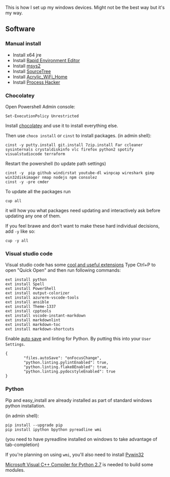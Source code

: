 This is how I set up my windows devices.
Might not be the best way but it's my way.

## Software
### Manual install

* Install x64 jre
* Install [Rapid Environment Editor](http://www.rapidee.com/en/download)
* Install [msys2](https://msys2.github.io/)
* Install [SourceTree](https://www.sourcetreeapp.com/download)
* Install [Acrylic_WiFi_Home](https://www.acrylicwifi.com/en/wlan-software/wlan-scanner-acrylic-wifi-free/)
* Install [Process Hacker](http://processhacker.sourceforge.net/downloads.php)

### Chocolatey 

Open Powershell Admin console:

```
Set-ExecutionPolicy Unrestricted
```

Install [chocolatey](https://chocolatey.org/) and use it to install everything else.

Then use ```choco install``` or ```cinst``` to install packages.
(in admin shell):

```
cinst -y putty.install git.install 7zip.install Far ccleaner sysinternals crystaldiskinfo vlc firefox python2 spotify visualstudiocode terraform
```
Restart the powershell (to update path settings)
```
cinst -y  pip github windirstat youtube-dl winpcap wireshark gimp win32diskimager nmap nodejs npm consolez
cinst -y -pre cmder
```

To update all the packages run 

```
cup all
```
it will how you what packages need updating and interactively ask before updating any one of them.

If you feel brawe and don't want to make these hard individual decisions, add `-y` like so:
```
cup -y all
```
### Visual studio code
Visual studio code has some [cool and useful extensions](https://marketplace.visualstudio.com/vscode)
Type Ctrl+P to open "Quick Open" and then run following commands:

```
ext install python
ext install Spell
ext install PowerShell
ext install output-colorizer
ext install azurerm-vscode-tools
ext install ansible
ext install Theme-1337
ext install cpptools
ext install vscode-instant-markdown
ext install markdownlint
ext install markdown-toc
ext install markdown-shortcuts
```
Enable [auto save](https://code.visualstudio.com/docs/editor/codebasics#_save-auto-save) and linting for Python.
By putting this into your `User Settings`.
```
{
        "files.autoSave": "onFocusChange",
        "python.linting.pylintEnabled": true,
        "python.linting.flake8Enabled": true,
        "python.linting.pydocstyleEnabled": true
}
```

### Python
Pip and easy_install are already installed as part of standard windows python installation.

(in admin shell):
```
pip install --upgrade pip
pip install ipython bpython pyreadline wmi 
```
(you need to have pyreadline installed on windows to take advantage of tab-completion)

If you're planning on using `wmi`, you'll also need to install [Pywin32](http://sourceforge.net/projects/pywin32/files/pywin32/Build%20219/pywin32-219.win-amd64-py2.7.exe/download)

[Microsoft Visual C++ Compiler for Python 2.7](http://aka.ms/vcpython27) is needed to build some modules.

